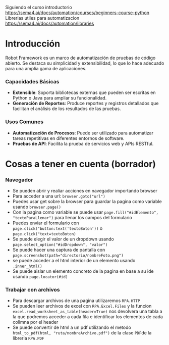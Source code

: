 Siguiendo el curso introductorio https://sema4.ai/docs/automation/courses/beginners-course-python
Librerias utiles para automatizacion https://sema4.ai/docs/automation/libraries

# Introducción

Robot Framework es un marco de automatización de pruebas de código abierto. Se destaca su simplicidad y extensibilidad, lo que lo hace adecuado para una amplia gama de aplicaciones.

### Capacidades Básicas

- **Extensible**: Soporta bibliotecas externas que pueden ser escritas en Python o Java para ampliar su funcionalidad.
- **Generación de Reportes**: Produce reportes y registros detallados que facilitan el análisis de los resultados de las pruebas.

### Usos Comunes

- **Automatización de Procesos**: Puede ser utilizado para automatizar tareas repetitivas en diferentes entornos de software.
- **Pruebas de API**: Facilita la prueba de servicios web y APIs RESTful.

# Cosas a tener en cuenta (borrador)

### Navegador
* Se pueden abrir y realiar acciones en navegador importando browser
* Para acceder a una url: `browser.goto("url")`
* Puedes usar get sobre la browser para guardar la pagina como variable usando `browser.page()`
* Con la pagina como variable se puede usar `page.fill("#idElemento", "textoParaLlenar")` para llenar los campos del formulario
* Puedes enviar el formulario con `page.click("button:text('textoBoton'))` o `page.click("text=textoBoton)`
* Se puede elegir el valor de un dropdown usando `page.select_option("#idDropdown", "valor")`
* Se puede hacer una captura de pantalla con `page.screenshot(path="directorio/nombreFoto.png")`
* se puede acceder a el html interior de un elemento usando `.inner_html()`
* Se puede aislar un elemento concreto de la pagina en base a su ide usando `page.locator(#id)`

### Trabajar con archivos
* Para descargar archivos de una pagina utilizaremos `RPA.HTTP`
* Se pueden leer archivos de excel con `RPA.Excel.Files` y la funcion `excel.read_worksheet_as_table(header=True)` nos devolvera una tabla a la que podremos acceder a cada fila e identificar los elementos de cada colimna por el header
* Se puede convertir de html a un pdf utilizando el metodo `html_to_pdf(html, "ruta/nombreArchivo.pdf")` de la clase `PDF`de la libreria `RPA.PDF`